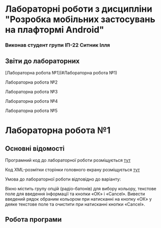 # Лабораторні роботи з дисципліни "Розробка мобільних застосувань на плафтормі Android"
### Виконав студент групи ІП-22 Ситник Ілля

## Звіти до лабораторних
[Лабораторна робота №1](#Лабораторна робота №1)

Лабораторна робота №2

Лабораторна робота №3

Лабораторна робота №4

Лабораторна робота №5

# Лабораторна робота №1

## Основні відомості

Програмний код до лабораторної роботи розміщується [тут](https://github.com/Ga11ardo/AndroidLabs/blob/main/Lab1/app/src/main/java/com/labs/lab1/MainActivity.java)

Код XML-розмітки сторінки головного екрану розміщується [тут](https://github.com/Ga11ardo/AndroidLabs/blob/main/Lab1/app/src/main/res/layout/activity_main.xml)

Умова до лабораторної роботи відповідно до варіанту:

Вікно містить групу опцій (радіо-батонів) для вибору кольору, текстове поле для введення інформації та кнопки «ОК» і «Cancel». Вивести введений рядок обраним кольором при натисканні на кнопку «ОК» у деяке текстове поле та очистити при натисканні кнопки «Cancel».

## Робота програми
